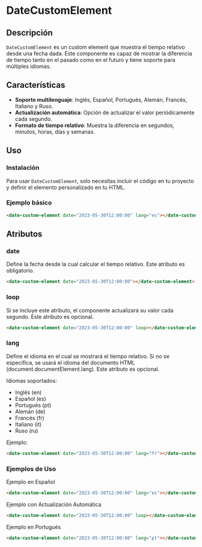 # DateCustomElement

## Descripción

`DateCustomElement` es un custom element que muestra el tiempo relativo desde una fecha dada. Este componente es capaz de mostrar la diferencia de tiempo tanto en el pasado como en el futuro y tiene soporte para múltiples idiomas.

## Características

- **Soporte multilenguaje**: Inglés, Español, Portugués, Alemán, Francés, Italiano y Ruso.
- **Actualización automática**: Opción de actualizar el valor periódicamente cada segundo.
- **Formato de tiempo relativo**: Muestra la diferencia en segundos, minutos, horas, días y semanas.

## Uso

### Instalación

Para usar `DateCustomElement`, solo necesitas incluir el código en tu proyecto y definir el elemento personalizado en tu HTML.

### Ejemplo básico

```html
<date-custom-element date="2023-05-30T12:00:00" lang="es"></date-custom-element>
````

## Atributos

### date
Define la fecha desde la cual calcular el tiempo relativo. Este atributo es obligatorio.

```html
<date-custom-element date="2023-05-30T12:00:00"></date-custom-element>
```

### loop
Si se incluye este atributo, el componente actualizará su valor cada segundo. Este atributo es opcional.

```html
<date-custom-element date="2023-05-30T12:00:00" loop></date-custom-element>
```

### lang

Define el idioma en el cual se mostrará el tiempo relativo. Si no se especifica, se usará el idioma del documento HTML (document.documentElement.lang). Este atributo es opcional.

Idiomas soportados:

- Inglés (en)
- Español (es)
- Portugués (pt)
- Alemán (de)
- Francés (fr)
- Italiano (it)
- Ruso (ru)

Ejemplo:

```html
<date-custom-element date="2023-05-30T12:00:00" lang="fr"></date-custom-element>
```

### Ejemplos de Uso

Ejemplo en Español
```html
<date-custom-element date="2023-05-30T12:00:00" lang="es"></date-custom-element>
```

Ejemplo con Actualización Automática
```html
<date-custom-element date="2023-05-30T12:00:00" loop></date-custom-element>
```

Ejemplo en Portugués
```html
<date-custom-element date="2023-05-30T12:00:00" lang="pt"></date-custom-element>
```






